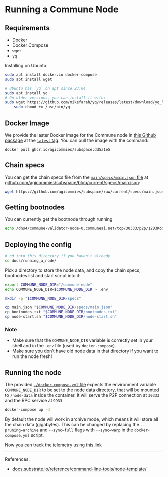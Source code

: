 # Running a Commune Node

## Requirements

- [Docker](https://docs.docker.com/get-docker/)
- Docker Compose
- `wget`
- [`yq`](https://mikefarah.gitbook.io/yq/)

Installing on Ubuntu:

```sh
sudo apt install docker.io docker-compose
sudo apt install wget

# Ubuntu has `yq` on apt since 23.04
sudo apt install yq
# On older versions, you can install it with:
sudo wget https://github.com/mikefarah/yq/releases/latest/download/yq_linux_amd64 -O /usr/bin/yq && \
    sudo chmod +x /usr/bin/yq
```

## Docker Image

We provide the laster Docker image for the Commune node in [this Github
package][docker-package] at the [`latest` tag][docker-image]. You can pull the
image with the command:

```sh
docker pull ghcr.io/agicommies/subspace:dd5a1e5
```

## Chain specs

You can get the chain specs file from the [`main/specs/main.json` file] at
[github.com/agicommies/subspace/blob/current/specs/main.json](https://github.com/agicommies/subspace/blob/current/specs/main.json):

```sh
wget https://github.com/agicommies/subspace/raw/current/specs/main.json
```

## Getting bootnodes

You can currently get the bootnode through running

```sh
echo /dns4/commune-validator-node-0.communeai.net/tcp/30333/p2p/12D3KooWFudZntfhHb9iyF1AKVvsN6bmC4HdbbmwEQ7XPaCQrvZo > bootnodes.txt
```

## Deploying the config

```sh
# cd into this directory if you haven't already
cd docs/running_a_node/
```

Pick a directory to store the node data, and copy the chain specs, bootnodes
list and start script into it:

```sh
export COMMUNE_NODE_DIR="/commune-node"
echo COMMUNE_NODE_DIR=$COMMUNE_NODE_DIR > .env

mkdir -p "$COMMUNE_NODE_DIR/specs"

cp main.json "$COMMUNE_NODE_DIR/specs/main.json"
cp bootnodes.txt "$COMMUNE_NODE_DIR/bootnodes.txt"
cp node-start.sh "$COMMUNE_NODE_DIR/node-start.sh"
```

### Note

- Make sure that the `COMMUNE_NODE_DIR` variable is correctly set in your shell
  and in the `.env` file (used by `docker-compose`).
- Make sure you don't have old node data in that directory if you want to run
  the node fresh!

## Running the node

The provided [`./docker-compose.yml` file] expects the environment variable
`COMMUNE_NODE_DIR` to be set to the node data directory, that will be mounted to
`/node-data` inside the container. It will serve the P2P connection at `30333`
and the RPC service at `9933`.

```sh
docker-compose up -d
```

By default the node will work in archive mode, which means it will store all the
chain data (gigabytes). This can be changed by replacing the `--pruning=archive`
and `--sync=full` flags with `--sync=warp` in the `docker-compose.yml` script.

Now you can track the telemetry using [this link](http://telemetry.communeai.net/#/0xbc6eb9753e2417476601485f9f8ef8474701ec199d456f989bd397682c9425c5)

---

References:

- [docs.substrate.io/reference/command-line-tools/node-template/](https://docs.substrate.io/reference/command-line-tools/node-template/)

[docker-package]: https://github.com/orgs/agicommies/packages/container/package/subspace
[docker-image]: https://github.com/orgs/agicommies/packages/container/subspace/164109015?tag=latest

[`commune/modules/subspace/chain/chain.yaml` file]: https://github.com/commune-ai/commune/blob/main/commune/modules/subspace/chain/chain.yaml
[`main/specs/main.json` file]: https://github.com/commune-ai/subspace/blob/main/specs/main.json

[`./docker-compose.yml` file]: ./docker-compose.yml
